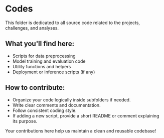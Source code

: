 # Codes

This folder is dedicated to all source code related to the projects, challenges, and analyses.

## What you'll find here:
- Scripts for data preprocessing
- Model training and evaluation code
- Utility functions and helpers
- Deployment or inference scripts (if any)

## How to contribute:
- Organize your code logically inside subfolders if needed.
- Write clear comments and documentation.
- Follow consistent coding style.
- If adding a new script, provide a short README or comment explaining its purpose.

Your contributions here help us maintain a clean and reusable codebase!

